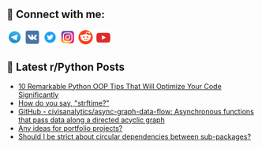## 🔎 Connect with me:
[<img src="https://github.com/bullbesh/bullbesh/blob/main/images/Telegram.png" width="32" height="32" />](https://t.me/bullbesh)
[<img src="https://github.com/bullbesh/bullbesh/blob/main/images/VK.png" width="32" height="32" />](https://vk.com/bullbesh)
[<img src="https://github.com/bullbesh/bullbesh/blob/main/images/Twitter.png" width="32" height="32" />](https://twitter.com/bullbesh1)
[<img src="https://github.com/bullbesh/bullbesh/blob/main/images/Instagram.png" width="32" height="32" />](https://www.instagram.com/bullbesh)
[<img src="https://github.com/bullbesh/bullbesh/blob/main/images/Reddit.png" width="32" height="32" />](https://www.reddit.com/user/bullbesh)
[<img src="https://github.com/bullbesh/bullbesh/blob/main/images/YouTube.png" width="32" height="32" />](https://www.youtube.com/channel/UCtfjRs6uzgq5mfm8S06WTcg)

## 📕 Latest r/Python Posts
<!-- BLOG-POST-LIST:START -->
- [10 Remarkable Python OOP Tips That Will Optimize Your Code Significantly](https://www.reddit.com/r/Python/comments/103f5pb/10_remarkable_python_oop_tips_that_will_optimize/)
- [How do you say, &quot;strftime?&quot;](https://www.reddit.com/r/Python/comments/103ejna/how_do_you_say_strftime/)
- [GitHub - civisanalytics/async-graph-data-flow: Asynchronous functions that pass data along a directed acyclic graph](https://www.reddit.com/r/Python/comments/103csd7/github_civisanalyticsasyncgraphdataflow/)
- [Any ideas for portfolio projects?](https://www.reddit.com/r/Python/comments/103b54m/any_ideas_for_portfolio_projects/)
- [Should I be strict about circular dependencies between sub-packages?](https://www.reddit.com/r/Python/comments/103areb/should_i_be_strict_about_circular_dependencies/)
<!-- BLOG-POST-LIST:END -->
